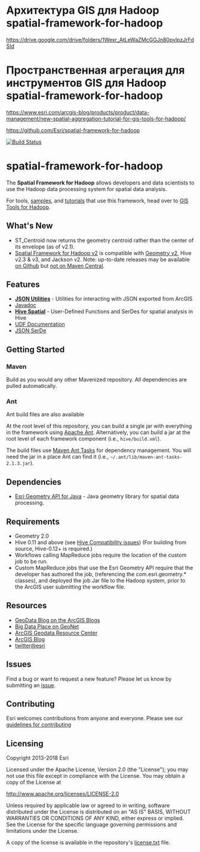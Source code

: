 # Архитектура GIS для Hadoop spatial-framework-for-hadoop
https://drive.google.com/drive/folders/1Wexr_AtLeWaZMcGGJn80pvlpzJrFdSId

# Пространственная агрегация для инструментов GIS для Hadoop spatial-framework-for-hadoop
https://www.esri.com/arcgis-blog/products/product/data-management/new-spatial-aggregation-tutorial-for-gis-tools-for-hadoop/

https://github.com/Esri/spatial-framework-for-hadoop


[![Build Status](https://travis-ci.org/Esri/spatial-framework-for-hadoop.png?branch=master)](https://travis-ci.org/Esri/spatial-framework-for-hadoop)
# spatial-framework-for-hadoop

The __Spatial Framework for Hadoop__ allows developers and data scientists to use the Hadoop data processing system 
for spatial data analysis.

For tools, [samples](https://github.com/Esri/gis-tools-for-hadoop/tree/master/samples), and [tutorials](https://github.com/Esri/gis-tools-for-hadoop/wiki) that use this framework, head over 
to [GIS Tools for Hadoop](https://github.com/Esri/gis-tools-for-hadoop).

## What's New

* ST_Centroid now returns the geometry centroid rather than the center of its envelope (as of v2.1).
* [Spatial Framework for Hadoop v2](https://github.com/Esri/spatial-framework-for-hadoop/releases) is compatible with [Geometry v2](https://github.com/Esri/geometry-api-java/releases), Hive v2.3 & v3, and Jackson v2.  Note: up-to-date releases may be available [on Github](https://github.com/Esri/spatial-framework-for-hadoop/releases) but [not on Maven Central](https://github.com/Esri/spatial-framework-for-hadoop/issues/123).

## Features

* **[JSON Utilities](https://github.com/Esri/spatial-framework-for-hadoop/wiki/JSON-Utilities)** - Utilities 
for interacting with JSON exported from ArcGIS
 * [Javadoc](http://esri.github.com/spatial-framework-for-hadoop/json/)
* **[Hive Spatial](https://github.com/Esri/spatial-framework-for-hadoop/wiki/Hive-Spatial)** - User-Defined 
Functions and SerDes for spatial analysis in Hive
 * [UDF Documentation](https://github.com/Esri/spatial-framework-for-hadoop/wiki/UDF-Documentation)
 * [JSON SerDe](https://github.com/Esri/spatial-framework-for-hadoop/wiki/Hive-JSON-SerDe)

## Getting Started

### Maven

Build as you would any other Mavenized repository.  All dependencies are pulled automatically. 

### Ant

Ant build files are also available

At the root level of this repository, you can build a single jar with everything in the framework 
using [Apache Ant](http://ant.apache.org/).  Alternatively, you can build a jar at the root level of each 
framework component (i.e., `hive/build.xml`).

The build files use [Maven Ant Tasks](http://maven.apache.org/ant-tasks/download.html) for dependency 
management. You will need the jar in a place Ant can find it (i.e., `~/.ant/lib/maven-ant-tasks-2.1.3.jar`).


## Dependencies

* [Esri Geometry API for Java](https://github.com/Esri/geometry-api-java) - Java geometry library for spatial data 
processing.

## Requirements

* Geometry 2.0
* Hive 0.11 and above (see [Hive Compatibility issues](https://github.com/Esri/spatial-framework-for-hadoop/wiki/ST_Geometry-for-Hive-Compatibility-with-Hive-Versions))  (For building from source, Hive-0.12+ is required.)
* Workflows calling MapReduce jobs require the location of the custom job to be run.
* Custom MapReduce jobs that use the Esri Geometry API require that the developer has authored the job, 
(referencing the com.esri.geometry.\* classes), and deployed the job Jar file to the Hadoop system, prior to the 
ArcGIS user submitting the workflow file. 

## Resources

* [GeoData Blog on the ArcGIS Blogs](http://blogs.esri.com/esri/arcgis/author/jonmurphy/)
* [Big Data Place on GeoNet](https://geonet.esri.com/groups/big-data)
* [ArcGIS Geodata Resource Center]( http://resources.arcgis.com/en/communities/geodata/)
* [ArcGIS Blog](http://blogs.esri.com/esri/arcgis/)
* [twitter@esri](http://twitter.com/esri)

## Issues

Find a bug or want to request a new feature?  Please let us know by submitting an [issue](https://github.com/Esri/spatial-framework-for-hadoop/issues).

## Contributing

Esri welcomes contributions from anyone and everyone. Please see our [guidelines for contributing](https://github.com/esri/contributing)

## Licensing
Copyright 2013-2018 Esri

Licensed under the Apache License, Version 2.0 (the "License");
you may not use this file except in compliance with the License.
You may obtain a copy of the License at

   http://www.apache.org/licenses/LICENSE-2.0

Unless required by applicable law or agreed to in writing, software
distributed under the License is distributed on an "AS IS" BASIS,
WITHOUT WARRANTIES OR CONDITIONS OF ANY KIND, either express or implied.
See the License for the specific language governing permissions and
limitations under the License.

A copy of the license is available in the 
repository's [license.txt](https://raw.github.com/Esri/spatial-framework-for-hadoop/master/license.txt) file.

